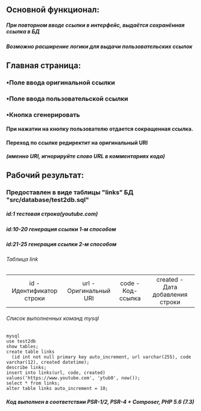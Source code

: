 ## Основной функционал:
##### При повторном вводе ссылки в интерфейс, выдаётся сохранённая ссылка в БД
##### Возможно расширение логики для выдачи пользовательских ссылок
## Главная страница: 
### •Поле ввода оригинальной ссылки
### •Поле ввода пользовательской ссылки
### •Кнопка сгенерировать
#### При нажатии на кнопку пользователю отдается сокращенная ссылка.
#### Переход по ссылке редиректит на оригинальный URI
##### (именно URI, игнорируйте слово URL в комментариях кода)
## Рабочий результат:
### Предоставлен в виде таблицы "links" БД "src/database/test2db.sql"
##### id:1 тестовая строка(youtube.com)
##### id:10-20 генерация ссылки 1-м способом
##### id:21-25 генерация ссылки 2-м способом

###### Таблица link
<table><tbody><tr align="center">
<td>id -<br>Идентификатор строки</td> 
<td>url -<br>Оригинальный URI</td>
<td>code -<br>Код-ссылка</td>
<td>created -<br>Дата добавления строки</td>
</tr></tbody></table>

###### Список выполненных команд mysql
```
mysql
use test2db
show tables;
create table links
  (id int not null primary key auto_increment, url varchar(255), code varchar(12), created datetime);
describe links;
insert into links(url, code, created) values('https://www.youtube.com', 'ytub0', now());
select * from links;
alter table links auto_increment = 10;
```
##### Код выполнен в соответствии PSR-1/2, PSR-4 + Composer, PHP 5.6 (7.3)
